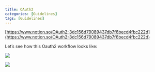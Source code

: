 ```yaml
---
title: OAuth2
categories: [Guidelines]
tags: [Guidelines]
---
```


[https://www.notion.so/OAuth2-3dc156d79089437db7f6becd4fbc222d](https://www.notion.so/OAuth2-3dc156d79089437db7f6becd4fbc222d)


Let’s see how this Oauth2 workflow looks like:


![](https://prod-files-secure.s3.us-west-2.amazonaws.com/9960fb2a-b75e-4bea-a8f9-b00925db1215/3bce41e0-99e8-4ebd-9701-e2bc9cbb79a2/Untitled.png?X-Amz-Algorithm=AWS4-HMAC-SHA256&X-Amz-Content-Sha256=UNSIGNED-PAYLOAD&X-Amz-Credential=ASIAZI2LB466Z7KHH32N%2F20250314%2Fus-west-2%2Fs3%2Faws4_request&X-Amz-Date=20250314T202231Z&X-Amz-Expires=3600&X-Amz-Security-Token=IQoJb3JpZ2luX2VjEKz%2F%2F%2F%2F%2F%2F%2F%2F%2F%2FwEaCXVzLXdlc3QtMiJGMEQCIFtN2V4gms2wiqeUn%2BdIkasldmu72Nidm1Vw697IGQSkAiBNTfFSZqNt3VhwfslYMNaJSyUZ8rTqDuXMHr78N7mplSqIBAj1%2F%2F%2F%2F%2F%2F%2F%2F%2F%2F8BEAAaDDYzNzQyMzE4MzgwNSIMBbZaK88pduPWk7avKtwDEi%2BEAdBYLmKneO1ztlknn9dijoLwpH9YyKtsiNnSp442%2BUceWp3Rpyc97zYRz5oYN%2FWFKkubsfxDN9B9LmndZZEbdjpmnI771SF1Yly44IKRkjkTDL5FrnxfjMF2VWAuzH%2BJEEmIOwqoRNH5MNCtiiewxK4h%2B2S0yuSH1M5LSPeegR6mGCaG9XQxigCd09yiL1qXApKcejWgJx2Z%2F%2BEA0FNlKwYgDg9ZE7QqPXMOoB4f9A41VvAucfACXLFYf9MYDg9bt3kCldEhQFv%2Byz%2BjbJmP2CuS46C9usv3wFInpM44o6mzldEeDyImW1Np1wd4xsY%2F9UrR0jCbnjdAVJ30%2BJOnwyhGj3E%2Fp%2BVTGCxe9Lb9%2BYyigklZGxvss4Txqiw7DRvVByVbhL2jNLxMoHMho4qQGT5E4lGz5DsnXhuvqymt4UKftjKofqrgki2C%2BR489FrMPxw6nYcWbNy%2FN%2B7NJKzwAKeFOMbuPYLiroDYDKb1Il4GiQpBo4Bf%2F1c%2FuxuOQhbHxQRA%2FQdPqdsss%2BnpOldHVJrTAHqU1wjNafFnThIBlQ3nRXsjsRpFlm1u8fLktJGf0chMeSJaK6GWhUSr%2BWN8QziNMfS%2FE4B8AkZa22zMUXLaKr7siTgXOKow7ZLSvgY6pgHIr76X%2BZVCfoFvnzGr6fmSJDHSs9MaPL2VKCkO8509SPLCmRzG32xTgI32NeHNX23SmkB%2FpCkV5HlhSVVo%2BJDKA4YrOIELLVqe4ed1kEhSOaiNL30paFHCvrIEdhScZYbbn2BJ4UfbI16pNLHciBeSbtjNbMRagV3KknAMLMtGB%2FSoWZDSpmH0OxlvG0iRgzgdgEeuvu3TS75AhwPQKb%2FnxLCujTZ%2F&X-Amz-Signature=f81c0c922fc6633d3613d92f28e3885b7b748d037b29816c376c705bef83e25c&X-Amz-SignedHeaders=host&x-id=GetObject)


![](https://prod-files-secure.s3.us-west-2.amazonaws.com/9960fb2a-b75e-4bea-a8f9-b00925db1215/27d32b66-de43-41de-80f7-7edb81d1190f/Untitled.png?X-Amz-Algorithm=AWS4-HMAC-SHA256&X-Amz-Content-Sha256=UNSIGNED-PAYLOAD&X-Amz-Credential=ASIAZI2LB466Z7KHH32N%2F20250314%2Fus-west-2%2Fs3%2Faws4_request&X-Amz-Date=20250314T202231Z&X-Amz-Expires=3600&X-Amz-Security-Token=IQoJb3JpZ2luX2VjEKz%2F%2F%2F%2F%2F%2F%2F%2F%2F%2FwEaCXVzLXdlc3QtMiJGMEQCIFtN2V4gms2wiqeUn%2BdIkasldmu72Nidm1Vw697IGQSkAiBNTfFSZqNt3VhwfslYMNaJSyUZ8rTqDuXMHr78N7mplSqIBAj1%2F%2F%2F%2F%2F%2F%2F%2F%2F%2F8BEAAaDDYzNzQyMzE4MzgwNSIMBbZaK88pduPWk7avKtwDEi%2BEAdBYLmKneO1ztlknn9dijoLwpH9YyKtsiNnSp442%2BUceWp3Rpyc97zYRz5oYN%2FWFKkubsfxDN9B9LmndZZEbdjpmnI771SF1Yly44IKRkjkTDL5FrnxfjMF2VWAuzH%2BJEEmIOwqoRNH5MNCtiiewxK4h%2B2S0yuSH1M5LSPeegR6mGCaG9XQxigCd09yiL1qXApKcejWgJx2Z%2F%2BEA0FNlKwYgDg9ZE7QqPXMOoB4f9A41VvAucfACXLFYf9MYDg9bt3kCldEhQFv%2Byz%2BjbJmP2CuS46C9usv3wFInpM44o6mzldEeDyImW1Np1wd4xsY%2F9UrR0jCbnjdAVJ30%2BJOnwyhGj3E%2Fp%2BVTGCxe9Lb9%2BYyigklZGxvss4Txqiw7DRvVByVbhL2jNLxMoHMho4qQGT5E4lGz5DsnXhuvqymt4UKftjKofqrgki2C%2BR489FrMPxw6nYcWbNy%2FN%2B7NJKzwAKeFOMbuPYLiroDYDKb1Il4GiQpBo4Bf%2F1c%2FuxuOQhbHxQRA%2FQdPqdsss%2BnpOldHVJrTAHqU1wjNafFnThIBlQ3nRXsjsRpFlm1u8fLktJGf0chMeSJaK6GWhUSr%2BWN8QziNMfS%2FE4B8AkZa22zMUXLaKr7siTgXOKow7ZLSvgY6pgHIr76X%2BZVCfoFvnzGr6fmSJDHSs9MaPL2VKCkO8509SPLCmRzG32xTgI32NeHNX23SmkB%2FpCkV5HlhSVVo%2BJDKA4YrOIELLVqe4ed1kEhSOaiNL30paFHCvrIEdhScZYbbn2BJ4UfbI16pNLHciBeSbtjNbMRagV3KknAMLMtGB%2FSoWZDSpmH0OxlvG0iRgzgdgEeuvu3TS75AhwPQKb%2FnxLCujTZ%2F&X-Amz-Signature=c4138504af0ffdca18d34551fad53556fd512167358cfb628ef9087db5b7f972&X-Amz-SignedHeaders=host&x-id=GetObject)

